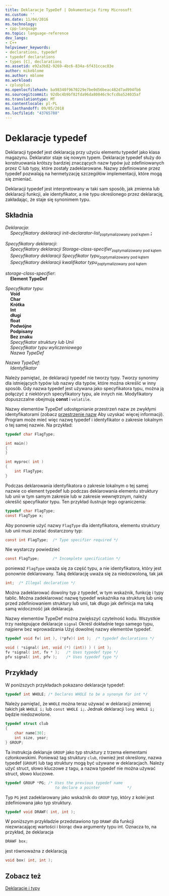 ```yaml
---
title: Deklaracje TypeDef | Dokumentacja firmy Microsoft
ms.custom: ''
ms.date: 11/04/2016
ms.technology:
- cpp-language
ms.topic: language-reference
dev_langs:
- C++
helpviewer_keywords:
- declarations, typedef
- typedef declarations
- types [C], declarations
ms.assetid: e92a3b82-9269-4bc6-834a-6f431ccac83e
author: mikeblome
ms.author: mblome
ms.workload:
- cplusplus
ms.openlocfilehash: ba98340f9670229e7be0d56beac482d7ad994fb6
ms.sourcegitcommit: 92dbc4b9bf82fda96da80846c9cfcdba524035af
ms.translationtype: MT
ms.contentlocale: pl-PL
ms.lasthandoff: 09/05/2018
ms.locfileid: "43765788"
---
```

# <a name="typedef-declarations"></a>Deklaracje typedef
Deklaracji typedef jest deklaracją przy użyciu elementu typedef jako klasa magazynu. Deklarator staje się nowym typem. Deklaracje typedef służy do konstruowania krótszy bardziej znaczących nazw typów już zdefiniowanych przez C lub typy, które zostały zadeklarowane. Nazwy zdefiniowane przez typedef pozwalają na hermetyzację szczegółów implementacji, które mogą się zmieniać.

Deklaracji typedef jest interpretowany w taki sam sposób, jak zmienna lub deklaracji funkcji, ale identyfikator, a nie typu określonego przez deklarację, zakładając, że staje się synonimem typu.

## <a name="syntax"></a>Składnia

*Deklaracja*:<br/>
&nbsp;&nbsp;&nbsp;&nbsp;*Specyfikatory deklaracji init-declarator-list*<sub>zoptymalizowany pod kątem</sub> **;**

*Specyfikatory deklaracji*:<br/>
&nbsp;&nbsp;&nbsp;&nbsp;*Specyfikatory deklaracji Storage-class-specifier*<sub>zoptymalizowany pod kątem</sub> <br/>
&nbsp;&nbsp;&nbsp;&nbsp;*Specyfikatory deklaracji Specyfikator typu*<sub>zoptymalizowany pod kątem</sub> <br/>
&nbsp;&nbsp;&nbsp;&nbsp;*Specyfikatory deklaracji kwalifikator typu*<sub>zoptymalizowany pod kątem</sub>

*storage-class-specifier*:<br/>
&nbsp;&nbsp;&nbsp;&nbsp;**Element TypeDef**

*Specyfikator typu*:<br/>
&nbsp;&nbsp;&nbsp;&nbsp;**Void**<br/>
&nbsp;&nbsp;&nbsp;&nbsp;**Char**<br/>
&nbsp;&nbsp;&nbsp;&nbsp;**Krótka**<br/>
&nbsp;&nbsp;&nbsp;&nbsp;**Int**<br/>
&nbsp;&nbsp;&nbsp;&nbsp;**długi**<br/>
&nbsp;&nbsp;&nbsp;&nbsp;**float**<br/>
&nbsp;&nbsp;&nbsp;&nbsp;**Podwójne**<br/>
&nbsp;&nbsp;&nbsp;&nbsp;**Podpisany**<br/>
&nbsp;&nbsp;&nbsp;&nbsp;**Bez znaku**<br/>
&nbsp;&nbsp;&nbsp;&nbsp;*Specyfikator struktury lub Unii*<br/>
&nbsp;&nbsp;&nbsp;&nbsp;*Specyfikator typu wyliczeniowego*<br/>
&nbsp;&nbsp;&nbsp;&nbsp;*Nazwa TypeDef*

*Nazwa TypeDef*:<br/>
&nbsp;&nbsp;&nbsp;&nbsp;*Identyfikator*

Należy pamiętać, że deklaracji typedef nie tworzy typy. Tworzy synonimy dla istniejących typów lub nazwy dla typów, które można określić w inny sposób. Gdy nazwa typedef jest używana jako specyfikatora typu, można ją połączyć z niektórych specyfikatory typu, ale innych nie. Modyfikatory dopuszczalne obejmują **const** i `volatile`.

Nazwy elementów TypeDef udostępnianie przestrzeń nazw ze zwykłymi identyfikatorami (zobacz [przestrzenie nazw](../c-language/name-spaces.md) Aby uzyskać więcej informacji). Program może mieć więc nazwę typedef i identyfikator o zakresie lokalnym o tej samej nazwie. Na przykład:

```C
typedef char FlagType;

int main()
{
}

int myproc( int )
{
    int FlagType;
}
```

Podczas deklarowania identyfikatora o zakresie lokalnym o tej samej nazwie co element typedef lub podczas deklarowania elementu struktury lub unii w tym samym zakresie lub w zakresie wewnętrznym, należy określić specyfikator typu. Ten przykład ilustruje tego ograniczenia:

```C
typedef char FlagType;
const FlagType x;
```

Aby ponownie użyć nazwy `FlagType` dla identyfikatora, elementu struktury lub unii musi zostać dostarczony typ:

```C
const int FlagType;  /* Type specifier required */
```

Nie wystarczy powiedzieć

```C
const FlagType;      /* Incomplete specification */
```

ponieważ `FlagType` uważa się za część typu, a nie identyfikatora, który jest ponownie deklarowany. Taką deklarację uważa się za niedozwoloną, tak jak

```C
int;  /* Illegal declaration */
```

Można zadeklarować dowolny typ z typedef, w tym wskaźnik, funkcję i typy tablic. Można zadeklarować nazwę typedef wskaźnika na strukturę lub unię przed zdefiniowaniem struktury lub unii, tak długo jak definicja ma taką samą widoczność jak deklaracja.

Nazwy elementów TypeDef można zwiększyć czytelność kodu. Wszystkie trzy następujące deklaracje `signal` Określ dokładnie tego samego typu, najpierw bez wprowadzania Użyj dowolnej nazwy elementów typedef.

```C
typedef void fv( int ), (*pfv)( int );  /* typedef declarations */

void ( *signal( int, void (*) (int)) ) ( int );
fv *signal( int, fv * );   /* Uses typedef type */
pfv signal( int, pfv );    /* Uses typedef type */
```

## <a name="examples"></a>Przykłady
W poniższych przykładach pokazano deklaracje typedef:

```C
typedef int WHOLE; /* Declares WHOLE to be a synonym for int */
```

Należy pamiętać, że `WHOLE` można teraz używać w deklaracji zmiennej takich jak `WHOLE i;` lub `const WHOLE i;`. Jednak deklaracji `long WHOLE i;` będzie niedozwolone.

```C
typedef struct club
{
    char name[30];
    int size, year;
} GROUP;
```

Ta instrukcja deklaruje `GROUP` jako typ struktury z trzema elementami członkowskimi. Ponieważ tag struktury `club`, również jest określony, nazwa typedef (`GROUP`) lub tag struktury mogą być używane w deklaracjach. Należy użyć struct, słowo kluczowe z tagu, a nazwa typedef nie można używać struct, słowo kluczowe.

```C
typedef GROUP *PG; /* Uses the previous typedef name
                      to declare a pointer            */
```

Typ `PG` jest zadeklarowany jako wskaźnik do `GROUP` typ, który z kolei jest zdefiniowana jako typ struktury.

```C
typedef void DRAWF( int, int );
```

W poniższym przykładzie przedstawiono typ `DRAWF` dla funkcji niezwracającej wartości i biorąc dwa argumenty typu int. Oznacza to, na przykład, że deklaracja

```C
DRAWF box;
```

jest równoważna z deklaracją

```C
void box( int, int );
```

## <a name="see-also"></a>Zobacz też

[Deklaracje i typy](../c-language/declarations-and-types.md)
